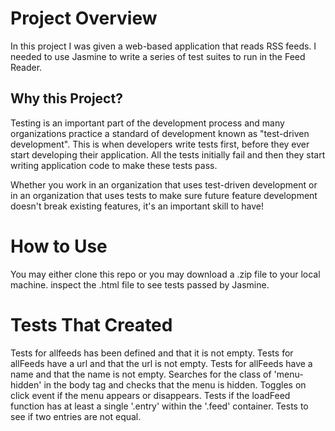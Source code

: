 # Project Overview

In this project I was given a web-based application that reads RSS feeds. I needed to use Jasmine to write a series of test suites to run in the Feed Reader.


## Why this Project?

Testing is an important part of the development process and many organizations practice a standard of development known as "test-driven development". This is when developers write tests first, before they ever start developing their application. All the tests initially fail and then they start writing application code to make these tests pass.

Whether you work in an organization that uses test-driven development or in an organization that uses tests to make sure future feature development doesn't break existing features, it's an important skill to have!


# How to Use

You may either clone this repo or you may download a .zip file to your local machine. inspect the .html file to see tests passed by Jasmine.

# Tests That Created

Tests for allfeeds has been defined and that it is not empty.
Tests for allFeeds have a url and that the url is not empty.
Tests for allFeeds have a name and that the name is not empty.
Searches for the class of 'menu-hidden' in the body tag and checks that the menu is hidden.
Toggles on click event if the menu appears or disappears.
Tests if the loadFeed function has at least a single '.entry' within the '.feed' container.
Tests to see if two entries are not equal.
